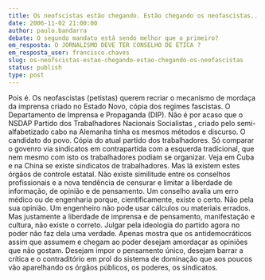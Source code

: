```yaml
---
title: Os neofscistas estão chegando. Estão chegando os neofascistas...
date: 2006-11-02 21:00:00
author: paulo.bandarra
debate: O segundo mandato está sendo melhor que o primeiro?
em_resposta: O JORNALISMO DEVE TER CONSELHO DE ÉTICA ?
em_resposta_user: francisco.chaves
slug: os-neofscistas-estao-chegando-estao-chegando-os-neofascistas
status: publish 
type: post
---
```


Pois é. Os neofascistas (petistas) querem recriar o mecanismo de mordaça da imprensa criado no Estado Novo, cópia dos regimes fascistas. O Departamento de Imprensa e Propaganda (DIP). Não é por acaso que o NSDAP Partido dos Trabalhadores Nacionais Socialistas , criado pelo semi-alfabetizado cabo na Alemanha tinha os mesmos métodos e discurso. O candidato do povo. Cópia do atual partido dos trabalhadores. Só comparar o govenro via sindicatos em contrapartida com a esquerda tradicional, que nem mesmo com isto os trabalhadores podiam se organizar. Veja em Cuba e na China se existe sindicatos de trabalhadores. Mas lá existem estes órgãos de controle estatal. Não existe similitude entre os conselhos profissionais e a nova tendência de censurar e limitar a liberdade de informação, de opinião e de pensamento. Um conselho avalia um erro médico ou de engenharia porque, cientificamente, existe o certo. Não pela sua opinião. Um engenheiro não pode usar cálculos ou materiais errados. Mas justamente a liberdade de imprensa e de pensamento, manifestação e cultura, não existe o correto. Julgar pela ideologia do partido agora no poder não faz dela uma verdade. Apenas mostra que os antidemocráticos assim que assumem e chegam ao poder desejam amordaçar as opiniões que não gostam. Desejam impor o pensamento único, desejam barrar a crítica e o contraditório em prol do sistema de dominação que aos poucos vão aparelhando os órgãos públicos, os poderes, os sindicatos.
